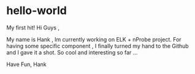 # hello-world
My first hit!
 Hi Guys ,
 
 My name is Hank , Im currently working on ELK + nProbe project. 
 For having some specific component ,  I finally turned my hand to the Github and I gave it a shot.
 So cool and interesting so far ...
 
 Have Fun,
 Hank
